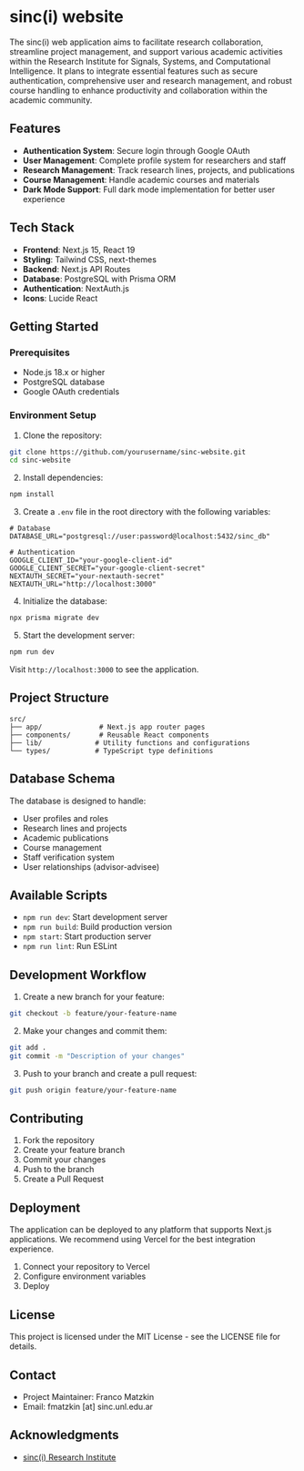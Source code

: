 # sinc(i) website

The sinc(i) web application aims to facilitate research collaboration, streamline project management, and support various academic activities within the Research Institute for Signals, Systems, and Computational Intelligence. It plans to integrate essential features such as secure authentication, comprehensive user and research management, and robust course handling to enhance productivity and collaboration within the academic community.

## Features

- **Authentication System**: Secure login through Google OAuth
- **User Management**: Complete profile system for researchers and staff
- **Research Management**: Track research lines, projects, and publications
- **Course Management**: Handle academic courses and materials
- **Dark Mode Support**: Full dark mode implementation for better user experience

## Tech Stack

- **Frontend**: Next.js 15, React 19
- **Styling**: Tailwind CSS, next-themes
- **Backend**: Next.js API Routes
- **Database**: PostgreSQL with Prisma ORM
- **Authentication**: NextAuth.js
- **Icons**: Lucide React

## Getting Started

### Prerequisites

- Node.js 18.x or higher
- PostgreSQL database
- Google OAuth credentials

### Environment Setup

1. Clone the repository:
```bash
git clone https://github.com/yourusername/sinc-website.git
cd sinc-website
```

2. Install dependencies:
```bash
npm install
```

3. Create a `.env` file in the root directory with the following variables:
```env
# Database
DATABASE_URL="postgresql://user:password@localhost:5432/sinc_db"

# Authentication
GOOGLE_CLIENT_ID="your-google-client-id"
GOOGLE_CLIENT_SECRET="your-google-client-secret"
NEXTAUTH_SECRET="your-nextauth-secret"
NEXTAUTH_URL="http://localhost:3000"
```

4. Initialize the database:
```bash
npx prisma migrate dev
```

5. Start the development server:
```bash
npm run dev
```

Visit `http://localhost:3000` to see the application.

## Project Structure

```
src/
├── app/              # Next.js app router pages
├── components/       # Reusable React components
├── lib/             # Utility functions and configurations
└── types/           # TypeScript type definitions
```

## Database Schema

The database is designed to handle:
- User profiles and roles
- Research lines and projects
- Academic publications
- Course management
- Staff verification system
- User relationships (advisor-advisee)

## Available Scripts

- `npm run dev`: Start development server
- `npm run build`: Build production version
- `npm start`: Start production server
- `npm run lint`: Run ESLint

## Development Workflow

1. Create a new branch for your feature:
```bash
git checkout -b feature/your-feature-name
```

2. Make your changes and commit them:
```bash
git add .
git commit -m "Description of your changes"
```

3. Push to your branch and create a pull request:
```bash
git push origin feature/your-feature-name
```

## Contributing

1. Fork the repository
2. Create your feature branch
3. Commit your changes
4. Push to the branch
5. Create a Pull Request


## Deployment

The application can be deployed to any platform that supports Next.js applications. We recommend using Vercel for the best integration experience.

1. Connect your repository to Vercel
2. Configure environment variables
3. Deploy

## License

This project is licensed under the MIT License - see the LICENSE file for details.

## Contact

- Project Maintainer: Franco Matzkin
- Email: fmatzkin [at] sinc.unl.edu.ar

## Acknowledgments

- [sinc(i) Research Institute](https://sinc.unl.edu.ar/)
